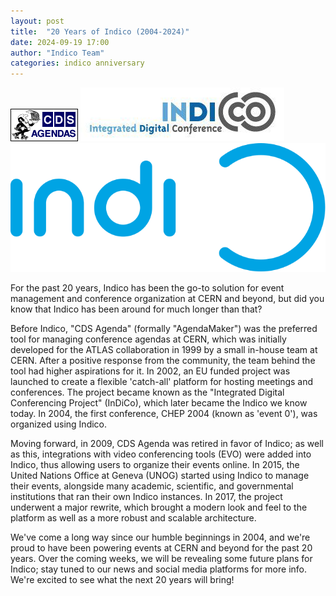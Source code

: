 ```yaml
---
layout: post
title:  "20 Years of Indico (2004-2024)"
date: 2024-09-19 17:00
author: "Indico Team"
categories: indico anniversary
---
```


<div id="indico-historical-logos" class="image-container xs-hidden sm-hidden">
    <img src="/assets/2024-09-19-twenty-years/dec.agendas.gif" alt="CDS Agendas Logo" />
    <i class="fa fa-chevron-right fa-lg"></i>
    <img src="/assets/2024-09-19-twenty-years/indico_classic.jpeg" alt="Indico Classic Logo" />
    <i class="fa fa-chevron-right fa-lg"></i>
    <img src="/img/logos/indico_white.svg" alt="Indico Logo" />
</div>

For the past 20 years, Indico has been the go-to solution for event management and conference organization at CERN and beyond, but did you know that Indico has been around for much longer than that?

Before Indico, "CDS Agenda" (formally "AgendaMaker") was the preferred tool for managing conference agendas at CERN, which was initially developed for the ATLAS collaboration in 1999 by a small in-house team at CERN. After a positive response from the community, the team behind the tool had higher aspirations for it. In 2002, an EU funded project was launched to create a flexible 'catch-all' platform for hosting meetings and conferences. The project became known as the "Integrated Digital Conferencing Project" (InDiCo), which later became the Indico we know today. In 2004, the first conference, CHEP 2004 (known as 'event 0'), was organized using Indico.

Moving forward, in 2009, CDS Agenda was retired in favor of Indico; as well as this, integrations with video conferencing tools (EVO) were added into Indico, thus allowing users to organize their events online. In 2015, the United Nations Office at Geneva (UNOG) started using Indico to manage their events, alongside many academic, scientific, and governmental institutions that ran their own Indico instances. In 2017, the project underwent a major rewrite, which brought a modern look and feel to the platform as well as a more robust and scalable architecture.

We've come a long way since our humble beginnings in 2004, and we're proud to have been powering events at CERN and beyond for the past 20 years. Over the coming weeks, we will be revealing some future plans for Indico; stay tuned to our news and social media platforms for more info. We're excited to see what the next 20 years will bring!
